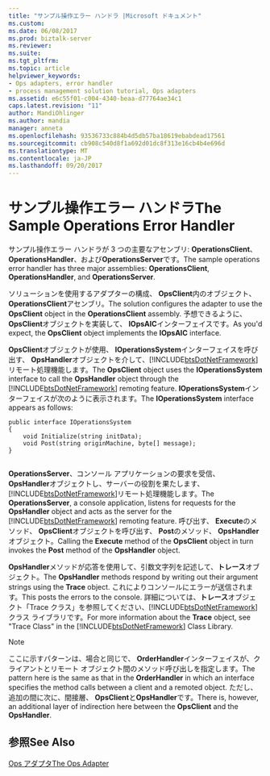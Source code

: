 ```yaml
---
title: "サンプル操作エラー ハンドラ |Microsoft ドキュメント"
ms.custom: 
ms.date: 06/08/2017
ms.prod: biztalk-server
ms.reviewer: 
ms.suite: 
ms.tgt_pltfrm: 
ms.topic: article
helpviewer_keywords:
- Ops adapters, error handler
- process management solution tutorial, Ops adapters
ms.assetid: e6c55f01-c004-4340-beaa-d77764ae34c1
caps.latest.revision: "11"
author: MandiOhlinger
ms.author: mandia
manager: anneta
ms.openlocfilehash: 93536733c884b4d5db57ba18619ebabdead17561
ms.sourcegitcommit: cb908c540d8f1a692d01dc8f313e16cb4b4e696d
ms.translationtype: MT
ms.contentlocale: ja-JP
ms.lasthandoff: 09/20/2017
---
```

# <a name="the-sample-operations-error-handler"></a><span data-ttu-id="bbcb1-102">サンプル操作エラー ハンドラ</span><span class="sxs-lookup"><span data-stu-id="bbcb1-102">The Sample Operations Error Handler</span></span>
<span data-ttu-id="bbcb1-103">サンプル操作エラー ハンドラが 3 つの主要なアセンブリ: **OperationsClient**、 **OperationsHandler**、および**OperationsServer**です。</span><span class="sxs-lookup"><span data-stu-id="bbcb1-103">The sample operations error handler has three major assemblies: **OperationsClient**, **OperationsHandler**, and **OperationsServer**.</span></span>  
  
 <span data-ttu-id="bbcb1-104">ソリューションを使用するアダプターの構成、 **OpsClient**内のオブジェクト、 **OperationsClient**アセンブリ。</span><span class="sxs-lookup"><span data-stu-id="bbcb1-104">The solution configures the adapter to use the **OpsClient** object in the **OperationsClient** assembly.</span></span> <span data-ttu-id="bbcb1-105">予想できるように、 **OpsClient**オブジェクトを実装して、 **IOpsAIC**インターフェイスです。</span><span class="sxs-lookup"><span data-stu-id="bbcb1-105">As you'd expect, the **OpsClient** object implements the **IOpsAIC** interface.</span></span>  
  
 <span data-ttu-id="bbcb1-106">**OpsClient**オブジェクトが使用、 **IOperationsSystem**インターフェイスを呼び出す、 **OpsHandler**オブジェクトを介して、[!INCLUDE[btsDotNetFramework](../includes/btsdotnetframework-md.md)]リモート処理機能します。</span><span class="sxs-lookup"><span data-stu-id="bbcb1-106">The **OpsClient** object uses the **IOperationsSystem** interface to call the **OpsHandler** object through the [!INCLUDE[btsDotNetFramework](../includes/btsdotnetframework-md.md)] remoting feature.</span></span> <span data-ttu-id="bbcb1-107">**IOperationsSystem**インターフェイスが次のように表示されます。</span><span class="sxs-lookup"><span data-stu-id="bbcb1-107">The **IOperationsSystem** interface appears as follows:</span></span>  
  
```  
public interface IOperationsSystem  
{  
    void Initialize(string initData);  
    void Post(string originMachine, byte[] message);  
}  
  
```  
  
 <span data-ttu-id="bbcb1-108">**OperationsServer**、コンソール アプリケーションの要求を受信、 **OpsHandler**オブジェクトし、サーバーの役割を果たします、[!INCLUDE[btsDotNetFramework](../includes/btsdotnetframework-md.md)]リモート処理機能します。</span><span class="sxs-lookup"><span data-stu-id="bbcb1-108">The **OperationsServer**, a console application, listens for requests for the **OpsHandler** object and acts as the server for the [!INCLUDE[btsDotNetFramework](../includes/btsdotnetframework-md.md)] remoting feature.</span></span> <span data-ttu-id="bbcb1-109">呼び出す、 **Execute**のメソッド、 **OpsClient**オブジェクトを呼び出す、 **Post**のメソッド、 **OpsHandler**オブジェクト。</span><span class="sxs-lookup"><span data-stu-id="bbcb1-109">Calling the **Execute** method of the **OpsClient** object in turn invokes the **Post** method of the **OpsHandler** object.</span></span>  
  
 <span data-ttu-id="bbcb1-110">**OpsHandler**メソッドが応答を使用して、引数文字列を記述して、**トレース**オブジェクト。</span><span class="sxs-lookup"><span data-stu-id="bbcb1-110">The **OpsHandler** methods respond by writing out their argument strings using the **Trace** object.</span></span> <span data-ttu-id="bbcb1-111">これによりコンソールにエラーが送信されます。</span><span class="sxs-lookup"><span data-stu-id="bbcb1-111">This posts the errors to the console.</span></span> <span data-ttu-id="bbcb1-112">詳細については、**トレース**オブジェクト「Trace クラス」を参照してください、[!INCLUDE[btsDotNetFramework](../includes/btsdotnetframework-md.md)]クラス ライブラリです。</span><span class="sxs-lookup"><span data-stu-id="bbcb1-112">For more information about the **Trace** object, see "Trace Class" in the [!INCLUDE[btsDotNetFramework](../includes/btsdotnetframework-md.md)] Class Library.</span></span>  
  
> [!NOTE]
>  <span data-ttu-id="bbcb1-113">ここに示すパターンは、場合と同じで、 **OrderHandler**インターフェイスが、クライアントとリモート オブジェクト間のメソッド呼び出しを指定します。</span><span class="sxs-lookup"><span data-stu-id="bbcb1-113">The pattern here is the same as that in the **OrderHandler** in which an interface specifies the method calls between a client and a remoted object.</span></span> <span data-ttu-id="bbcb1-114">ただし、追加の間に次に、間接層、 **OpsClient**と**OpsHandler**です。</span><span class="sxs-lookup"><span data-stu-id="bbcb1-114">There is, however, an additional layer of indirection here between the **OpsClient** and the **OpsHandler**.</span></span>  
  
## <a name="see-also"></a><span data-ttu-id="bbcb1-115">参照</span><span class="sxs-lookup"><span data-stu-id="bbcb1-115">See Also</span></span>  
 [<span data-ttu-id="bbcb1-116">Ops アダプタ</span><span class="sxs-lookup"><span data-stu-id="bbcb1-116">The Ops Adapter</span></span>](../core/the-ops-adapter.md)